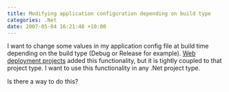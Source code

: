 ```yaml
---
title: Modifying application configuration depending on build type
categories: .Net
date: 2007-05-04 16:21:48 +10:00
---
```


I want to change some values in my application config file at build time depending on the build type (Debug or Release for example). [Web deployment projects][0] added this functionality, but it is tightly coupled to that project type. I want to use this functionality in any .Net project type.

Is there a way to do this?

[0]: http://weblogs.asp.net/scottgu/archive/2005/11/06/429723.aspx
